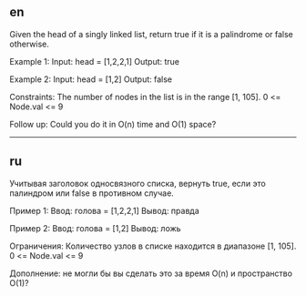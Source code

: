 ## en

Given the head of a singly linked list, return true if it is a 
palindrome or false otherwise.

Example 1:
Input: head = [1,2,2,1]
Output: true

Example 2:
Input: head = [1,2]
Output: false

Constraints:
The number of nodes in the list is in the range [1, 105].
0 <= Node.val <= 9

Follow up: Could you do it in O(n) time and O(1) space?

---

## ru

Учитывая заголовок односвязного списка, вернуть true, если это
палиндром или false в противном случае.

Пример 1:
Ввод: голова = [1,2,2,1]
Вывод: правда

Пример 2:
Ввод: голова = [1,2]
Вывод: ложь

Ограничения:
Количество узлов в списке находится в диапазоне [1, 105].
0 <= Node.val <= 9

Дополнение: не могли бы вы сделать это за время O(n) и пространство O(1)?